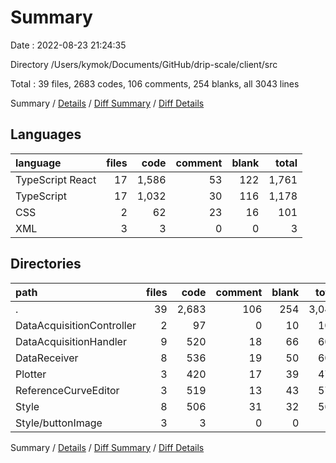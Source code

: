 # Summary

Date : 2022-08-23 21:24:35

Directory /Users/kymok/Documents/GitHub/drip-scale/client/src

Total : 39 files,  2683 codes, 106 comments, 254 blanks, all 3043 lines

Summary / [Details](details.md) / [Diff Summary](diff.md) / [Diff Details](diff-details.md)

## Languages
| language | files | code | comment | blank | total |
| :--- | ---: | ---: | ---: | ---: | ---: |
| TypeScript React | 17 | 1,586 | 53 | 122 | 1,761 |
| TypeScript | 17 | 1,032 | 30 | 116 | 1,178 |
| CSS | 2 | 62 | 23 | 16 | 101 |
| XML | 3 | 3 | 0 | 0 | 3 |

## Directories
| path | files | code | comment | blank | total |
| :--- | ---: | ---: | ---: | ---: | ---: |
| . | 39 | 2,683 | 106 | 254 | 3,043 |
| DataAcquisitionController | 2 | 97 | 0 | 10 | 107 |
| DataAcquisitionHandler | 9 | 520 | 18 | 66 | 604 |
| DataReceiver | 8 | 536 | 19 | 50 | 605 |
| Plotter | 3 | 420 | 17 | 39 | 476 |
| ReferenceCurveEditor | 3 | 519 | 13 | 43 | 575 |
| Style | 8 | 506 | 31 | 32 | 569 |
| Style/buttonImage | 3 | 3 | 0 | 0 | 3 |

Summary / [Details](details.md) / [Diff Summary](diff.md) / [Diff Details](diff-details.md)